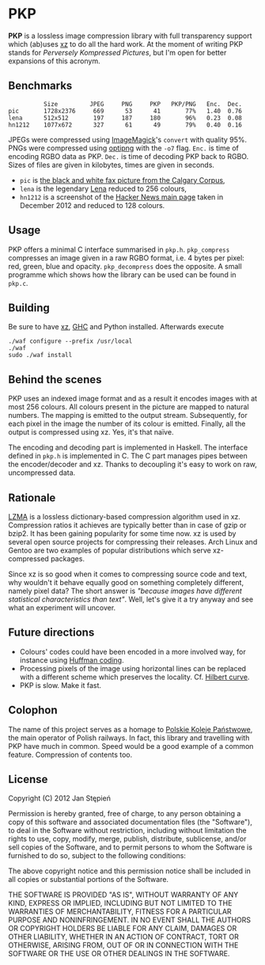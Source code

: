 # PKP

**PKP** is a lossless image compression library with full transparency support
which (ab)uses [xz][xz] to do all the hard work. At the moment of writing PKP
stands for _Perversely Kompressed Pictures_, but I'm open for better expansions
of this acronym.

## Benchmarks

              Size         JPEG     PNG     PKP   PKP/PNG   Enc.  Dec.
    pic       1728x2376     669      53      41       77%   1.40  0.76
    lena      512x512       197     187     180       96%   0.23  0.08
    hn1212    1077x672      327      61      49       79%   0.40  0.16

JPEGs were compressed using [ImageMagick][im]'s `convert` with quality 95%.
PNGs were compressed using [optipng][optipng] with the `-o7` flag. `Enc.` is
time of encoding RGBO data as PKP. `Dec.` is time of decoding PKP back to RGBO.
Sizes of files are given in kilobytes, times are given in seconds.

  - `pic` is [the black and white fax picture from the Calgary Corpus][pic],
  - `lena` is the legendary [Lena][lena] reduced to 256 colours,
  - `hn1212` is a screenshot of the [Hacker News main page][hn] taken in
    December 2012 and reduced to 128 colours.

## Usage

PKP offers a minimal C interface summarised in `pkp.h`. `pkp_compress`
compresses an image given in a raw RGBO format, i.e. 4 bytes per pixel: red,
green, blue and opacity. `pkp_decompress` does the opposite. A small programme
which shows how the library can be used can be found in `pkp.c`.

## Building

Be sure to have [xz][xz], [GHC][ghc] and Python installed. Afterwards execute

    ./waf configure --prefix /usr/local
    ./waf
    sudo ./waf install

## Behind the scenes

PKP uses an indexed image format and as a result it encodes images with at most
256 colours. All colours present in the picture are mapped to natural numbers.
The mapping is emitted to the output stream. Subsequently, for each pixel in
the image the number of its colour is emitted. Finally, all the output is
compressed using xz. Yes, it's that naïve.

The encoding and decoding part is implemented in Haskell. The interface defined
in `pkp.h` is implemented in C. The C part manages pipes between the
encoder/decoder and xz. Thanks to decoupling it's easy to work on raw,
uncompressed data.

## Rationale

[LZMA][lzma] is a lossless dictionary-based compression algorithm used in xz.
Compression ratios it achieves are typically better than in case of gzip or
bzip2. It has been gaining popularity for some time now. xz is used by several
open source projects for compressing their releases. Arch Linux and Gentoo are
two examples of popular distributions which serve xz-compressed packages.

Since xz is so good when it comes to compressing source code and text, why
wouldn't it behave equally good on something completely different, namely pixel
data? The short answer is _"because images have different statistical
characteristics than text"_. Well, let's give it a try anyway and see what an
experiment will uncover.

## Future directions

  - Colours' codes could have been encoded in a more involved way, for instance
    using [Huffman coding][huff].
  - Processing pixels of the image using horizontal lines can be replaced with a
    different scheme which preserves the locality. Cf. [Hilbert curve][hilb].
  - PKP is slow. Make it fast.

## Colophon

The name of this project serves as a homage to [Polskie Koleje Państwowe][pkp],
the main operator of Polish railways. In fact, this library and travelling with
PKP have much in common. Speed would be a good example of a common feature.
Compression of contents too.

## License

Copyright (C) 2012 Jan Stępień

Permission is hereby granted, free of charge, to any person obtaining
a copy of this software and associated documentation files (the
"Software"), to deal in the Software without restriction, including
without limitation the rights to use, copy, modify, merge, publish,
distribute, sublicense, and/or sell copies of the Software, and to
permit persons to whom the Software is furnished to do so, subject to
the following conditions:

The above copyright notice and this permission notice shall be
included in all copies or substantial portions of the Software.

THE SOFTWARE IS PROVIDED "AS IS", WITHOUT WARRANTY OF ANY KIND,
EXPRESS OR IMPLIED, INCLUDING BUT NOT LIMITED TO THE WARRANTIES OF
MERCHANTABILITY, FITNESS FOR A PARTICULAR PURPOSE AND
NONINFRINGEMENT. IN NO EVENT SHALL THE AUTHORS OR COPYRIGHT HOLDERS BE
LIABLE FOR ANY CLAIM, DAMAGES OR OTHER LIABILITY, WHETHER IN AN ACTION
OF CONTRACT, TORT OR OTHERWISE, ARISING FROM, OUT OF OR IN CONNECTION
WITH THE SOFTWARE OR THE USE OR OTHER DEALINGS IN THE SOFTWARE.

  [xz]: http://tukaani.org/xz/
  [ghc]: http://www.haskell.org/ghc/
  [pic]: http://corpus.canterbury.ac.nz/descriptions/calgary/pic.html
  [lena]: http://en.wikipedia.org/wiki/File:Lenna.png
  [im]: http://www.imagemagick.org/
  [optipng]: http://optipng.sourceforge.net/
  [hn]: http://news.ycombinator.com/
  [huff]: http://en.wikipedia.org/wiki/Huffman_coding
  [hilb]: http://en.wikipedia.org/wiki/Hilbert_curve
  [lzma]: http://en.wikipedia.org/wiki/LZMA
  [pkp]: http://en.wikipedia.org/wiki/Polish_State_Railways
